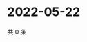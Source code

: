 # 2022-05-22

共 0 条

<!-- BEGIN WEIBO -->
<!-- 最后更新时间 Sun May 22 2022 13:15:16 GMT+0800 (China Standard Time) -->

<!-- END WEIBO -->
